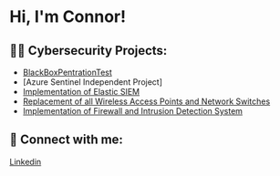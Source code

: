 <h1>Hi, I'm Connor! </h1>

<h2>👨‍💻 Cybersecurity Projects:</h2>


  - [BlackBoxPentrationTest](https://github.com/cjb1821/BlackBoxPentrationTest)
  - [Azure Sentinel Independent Project]
  - [Implementation of Elastic SIEM](https://github.com/cjb1821/Elastic-SIEM)
  - [Replacement of all Wireless Access Points and Network Switches](https://github.com/cjb1821/WAPS-Network-Switches)
  - [Implementation of Firewall and Intrusion Detection System](https://github.com/cjb1821/Firewall-IDS)


<h2> 🤳 Connect with me:</h2>

[Linkedin](https://www.linkedin.com/in/connor-bressler-004036233/)




